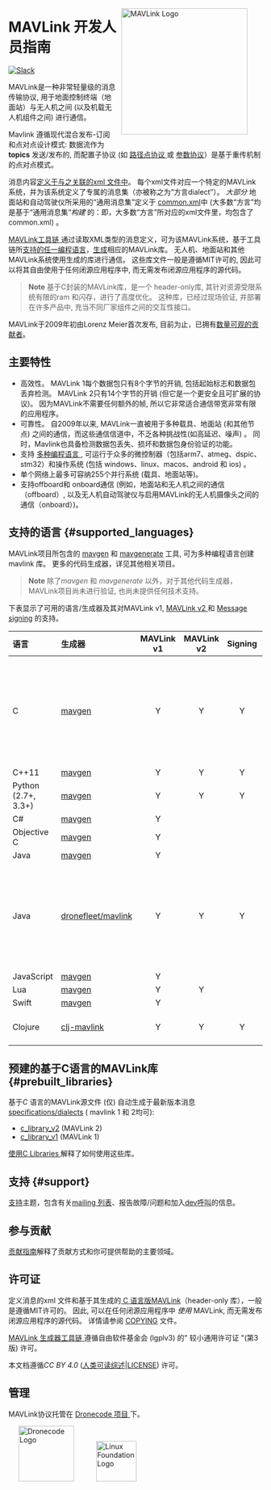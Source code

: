<span style="float:right; padding:10px; margin-right:20px;"><a href="https://github.com/mavlink/mavlink"><img src="../assets/site/logo_mavlink_small.png" title="MAVLink Logo" width="250px" /></a></span>

# MAVLink 开发人员指南

[![Slack](https://px4-slack.herokuapp.com/badge.svg)](http://slack.px4.io)

MAVLink是一种非常轻量级的消息传输协议, 用于地面控制终端（地面站）与无人机之间 (以及机载无人机组件之间) 进行通信。

Mavlink 遵循现代混合发布-订阅和点对点设计模式: 数据流作为 **topics** 发送/发布的, 而配置子协议 (如 [路径点协议 ](services/mission.md)或 [参数协议](services/parameter.md)）是基于重传机制的点对点模式。

消息内容[定义于与之关联的xml 文件中](messages/README.md)。 每个xml文件对应一个特定的MAVLink系统，并为该系统定义了专属的消息集（亦被称之为“方言dialect”）。 *大部分* 地面站和自动驾驶仪所采用的“通用消息集”定义于 [common.xml](messages/common.md)中 (大多数“方言”均是基于“通用消息集“*构建* 的：即，大多数“方言”所对应的xml文件里，均包含了common.xml) 。

[MAVLink工具链 ](https://github.com/mavlink/mavlink/) 通过读取XML类型的消息定义，可为该MAVLink系统，基于工具链所[支持的任一编程语言](#supported_languages)，[生成](getting_started/generate_libraries.md)相应的MAVLink库。 无人机、地面站和其他MAVLink系统使用生成的库进行通信。 这些库文件一般是遵循MIT许可的, 因此可以将其自由使用于任何闭源应用程序中, 而无需发布闭源应用程序的源代码。

> **Note** 基于C封装的MAVLink库，是一个 header-only库, 其针对资源受限系统有限的ram 和闪存，进行了高度优化。 这种库，已经过现场验证, 并部署在许多产品中, 充当不同厂家组件之间的交互性接口。

MAVLink于2009年初由Lorenz Meier首次发布, 目前为止，已拥有[数量可观的贡献者](https://github.com/mavlink/mavlink/graphs/contributors)。

## 主要特性

* 高效性。 MAVLink 1每个数据包只有8个字节的开销, 包括起始标志和数据包丢弃检测。 MAVLink 2只有14个字节的开销 (但它是一个更安全且可扩展的协议)。 因为MAVLink不需要任何额外的帧, 所以它非常适合通信带宽非常有限的应用程序。
* 可靠性。 自2009年以来, MAVLink一直被用于多种载具、地面站 (和其他节点) 之间的通信，而这些通信信道中，不乏各种挑战性(如高延迟、噪声) 。 同时，Mavlink也具备检测数据包丢失、损坏和数据包身份验证的功能。
* 支持 [多种编程语言 ](#supported_languages), 可运行于众多的微控制器（包括arm7、atmeg、dspic、stm32）和操作系统 (包括 windows、linux、macos、android 和 ios) 。
* 单个网络上最多可容纳255个并行系统 (载具、地面站等)。
* 支持offboard和 onboard通信 (例如，地面站和无人机之间的通信（offboard）, 以及无人机自动驾驶仪与启用MAVLink的无人机摄像头之间的通信（onboard）)。

## 支持的语言 {#supported_languages}

MAVLink项目所包含的 [mavgen](getting_started/generate_libraries.md#mavgen) 和 [mavgenerate](getting_started/generate_libraries.md#mavgenerate) 工具, 可为多种编程语言创建 mavlink 库。 更多的代码生成器，详见其他相关项目。

> **Note** 除了*mavgen* 和 *mavgenerate* 以外，对于其他代码生成器，MAVLink项目尚未进行验证, 也尚未提供任何技术支持。

下表显示了可用的语言/生成器及其对MAVLink v1, [ MAVLink v2 ](guide/mavlink_2.md) 和 [Message signing](guide/message_signing.md) 的支持。

| 语言                  | 生成器                                                         | MAVLink v1 | MAVLink v2 | Signing | 备注                                                           |
|:------------------- |:----------------------------------------------------------- |:----------:|:----------:|:-------:|:------------------------------------------------------------ |
| C                   | [mavgen](getting_started/generate_libraries.md#mavgen)      |     Y      |     Y      |    Y    | 这是 MAVLink 项目参考实现。 可基于两个协议版本发布相应的[生成库](#prebuilt_libraries)。 |
| C++11               | [mavgen](getting_started/generate_libraries.md#mavgen)      |     Y      |     Y      |    Y    |                                                              |
| Python (2.7+, 3.3+) | [mavgen](getting_started/generate_libraries.md#mavgen)      |     Y      |     Y      |    Y    |                                                              |
| C#                  | [mavgen](getting_started/generate_libraries.md#mavgen)      |     Y      |            |         |                                                              |
| Objective C         | [mavgen](getting_started/generate_libraries.md#mavgen)      |     Y      |            |         |                                                              |
| Java                | [mavgen](getting_started/generate_libraries.md#mavgen)      |     Y      |            |         |                                                              |
| Java                | [dronefleet/mavlink](https://github.com/dronefleet/mavlink) |     Y      |     Y      |    Y    | *Idiomatic*是基于MAVLink的 java SDK/API。 其可为代码生成器提供分级插件。         |
| JavaScript          | [mavgen](getting_started/generate_libraries.md#mavgen)      |     Y      |            |         |                                                              |
| Lua                 | [mavgen](getting_started/generate_libraries.md#mavgen)      |     Y      |     Y      |         |                                                              |
| Swift               | [mavgen](getting_started/generate_libraries.md#mavgen)      |     Y      |            |         |                                                              |
| Clojure             | [clj-mavlink](https://github.com/WickedShell/clj-mavlink)   |     Y      |     Y      |    Y    | Clojure MAVLink 绑定。                                          |

## 预建的基于C语言的MAVLink库 {#prebuilt_libraries}

基于*C* 语言的MAVLink源文件 (仅) 自动生成于最新版本消息 [specifications/dialects](messages/README.md) ( mavlink 1 和 2均可):

* [c_library_v2](https://github.com/mavlink/c_library_v2) (MAVLink 2)
* [c_library_v1](https://github.com/mavlink/c_library_v1) (MAVLink 1)

[使用C Libraries ](mavgen_c/README.md) 解释了如何使用这些库。

## 支持 {#support}

[支持](about/support.md)主题，包含有关[mailing 列表](https://groups.google.com/forum/#!forum/mavlink)、报告故障/问题和加入[dev呼叫](about/support.md#dev_call)的信息。

## 参与贡献

[贡献指南](contributing/contributing.md)解释了贡献方式和你可提供帮助的主要领域。

## 许可证

定义消息的xml 文件和基于其生成的[ C 语言版MAVLink](#prebuilt_libraries)（header-only 库），一般是遵循MIT许可的。 因此, 可以在任何闭源应用程序中 *使用* MAVLink, 而无需发布闭源应用程序的源代码。 详情请参阅 [COPYING](https://github.com/mavlink/mavlink/blob/master/COPYING) 文件。

[MAVLink 生成器工具链 ](https://github.com/mavlink/mavlink/) 遵循自由软件基金会 (lgplv3) 的" 较小通用许可证 "(第3版) 许可。

本文档遵循*CC BY 4.0* ([人类可读综述](https://creativecommons.org/licenses/by/4.0/)|[LICENSE](https://github.com/mavlink/mavlink-devguide/blob/master/LICENSE)) 许可。

## 管理

MAVLink协议托管在 [Dronecode 项目 ](https://www.dronecode.org/) 下。

<a href="https://www.dronecode.org/" style="padding:20px"><img src="../assets/site/logo_dronecode.png" alt="Dronecode Logo" width="110px"/></a>
<a href="https://www.linuxfoundation.org/projects" style="padding:20px;"><img src="../assets/site/logo_linux_foundation.png" alt="Linux Foundation Logo" width="80px" /></a>

<div style="padding:10px">&nbsp;</div>
